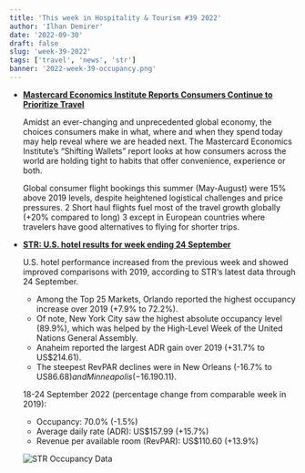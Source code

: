 ```yaml
---
title: 'This week in Hospitality & Tourism #39 2022'
author: 'Ilhan Demirer'
date: '2022-09-30'
draft: false
slug: 'week-39-2022'
tags: ['travel', 'news', 'str']
banner: '2022-week-39-occupancy.png'
---
```


- **[Mastercard Economics Institute Reports Consumers Continue to Prioritize Travel](https://www.hotelnewsresource.com/article122847.html)**

  Amidst an ever-changing and unprecedented global economy, the choices consumers make in what, where and when they spend today may help reveal where we are headed next. The Mastercard Economics Institute’s “Shifting Wallets” report looks at how consumers across the world are holding tight to habits that offer convenience, experience or both.

  Global consumer flight bookings this summer (May-August) were 15% above 2019 levels, despite heightened logistical challenges and price pressures. 2 Short haul flights fuel most of the travel growth globally (+20% compared to long) 3 except in European countries where travelers have good alternatives to flying for shorter trips.

- **[STR: U.S. hotel results for week ending 24 September](https://str.com/press-release/str-us-hotel-results-week-ending-24-september)**

  U.S. hotel performance increased from the previous week and showed improved comparisons with 2019, according to STR‘s latest data through 24 September.

  - Among the Top 25 Markets, Orlando reported the highest occupancy increase over 2019 (+7.9% to 72.2%).
  - Of note, New York City saw the highest absolute occupancy level (89.9%), which was helped by the High-Level Week of the United Nations General Assembly.
  - Anaheim reported the largest ADR gain over 2019 (+31.7% to US$214.61).
  - The steepest RevPAR declines were in New Orleans (-16.7% to US$86.68) and Minneapolis (-16.1% to US$90.11).

  18-24 September 2022 (percentage change from comparable week in 2019):

  - Occupancy: 70.0% (-1.5%)
  - Average daily rate (ADR): US$157.99 (+15.7%)
  - Revenue per available room (RevPAR): US$110.60 (+13.9%)

  ![STR Occupancy Data](/images/blogimages/2022-week-39-occupancy.png)
